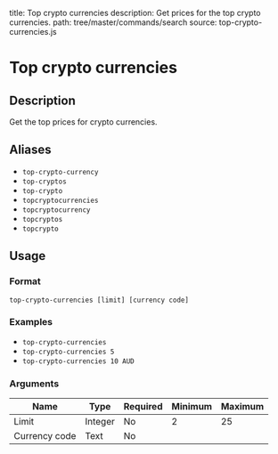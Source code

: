title: Top crypto currencies
description: Get prices for the top crypto currencies.
path: tree/master/commands/search
source: top-crypto-currencies.js

# Top crypto currencies

## Description

Get the top prices for crypto currencies.

## Aliases

* `top-crypto-currency`
* `top-cryptos`
* `top-crypto`
* `topcryptocurrencies`
* `topcryptocurrency`
* `topcryptos`
* `topcrypto`

## Usage

### Format

`top-crypto-currencies [limit] [currency code]`

### Examples

* `top-crypto-currencies`
* `top-crypto-currencies 5`
* `top-crypto-currencies 10 AUD`

### Arguments

| Name          | Type    | Required | Minimum | Maximum |
|---------------|---------|----------|---------|---------|
| Limit         | Integer | No       | 2       | 25      |
| Currency code | Text    | No       |         |         |
